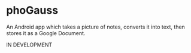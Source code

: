 # phoGauss
 An Android app which takes a picture of notes, converts it into text, then stores it as a Google Document.

IN DEVELOPMENT
